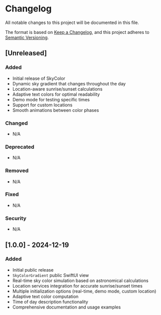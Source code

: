 # Changelog

All notable changes to this project will be documented in this file.

The format is based on [Keep a Changelog](https://keepachangelog.com/en/1.0.0/),
and this project adheres to [Semantic Versioning](https://semver.org/spec/v2.0.0.html).

## [Unreleased]

### Added
- Initial release of SkyColor
- Dynamic sky gradient that changes throughout the day
- Location-aware sunrise/sunset calculations
- Adaptive text colors for optimal readability
- Demo mode for testing specific times
- Support for custom locations
- Smooth animations between color phases

### Changed
- N/A

### Deprecated
- N/A

### Removed
- N/A

### Fixed
- N/A

### Security
- N/A

## [1.0.0] - 2024-12-19

### Added
- Initial public release
- `SkyColorGradient` public SwiftUI view
- Real-time sky color simulation based on astronomical calculations
- Location services integration for accurate sunrise/sunset times
- Multiple initialization options (real-time, demo mode, custom location)
- Adaptive text color computation
- Time of day description functionality
- Comprehensive documentation and usage examples
